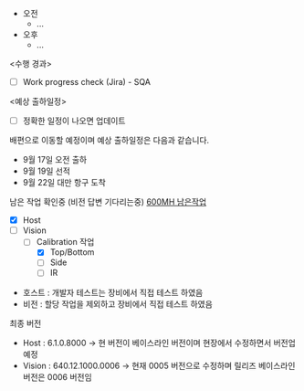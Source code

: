 - 오전
	- ...
- 오후
	- ...

<수행 경과>
- [ ] Work progress check (Jira) - SQA


<예상 출하일정>
- [ ] 정확한 일정이 나오면 업데이트

배편으로 이동할 예정이며 예상 출하일정은 다음과 같습니다.
- 9월 17일 오전 출하
- 9월 19일 선적
- 9월 22일 대만 항구 도착

남은 작업 확인중 (비전 답변 기다리는중)
[600MH 남은작업](https://do-intekplus.atlassian.net/issues/?jql=%28%28project+in+%28IPIS600MH%29+and+type+in+%28Task%2C+%22%ED%95%98%EC%9C%84+%EC%9E%91%EC%97%85%22%2C+Sub-task%2C+bug%29%29+or+%28project+%3D+tsmc640hx+and+parent+%3D+tsmc640hx-44+and+summary+%21%7E+%22%5C%5C%5C%5C3D%5C%5C%5C%5C%22+and+summary+%21%7E+%22%5C%5C%5C%5Ccomponent%5C%5C%5C%5C%22+or+issuekey+%3D+TSMC640HX-54%29%29+and+statusCategory+not+in+%28done%29+ORDER+BY+issuetype&atlOrigin=eyJpIjoiZDJhYjRjYzJhNzgyNDc3MjhiNjVmZjUzOGIwMTc1OWIiLCJwIjoiaiJ9 "https://do-intekplus.atlassian.net/issues/?jql=%28%28project+in+%28ipis600mh%29+and+type+in+%28task%2c+%22%ed%95%98%ec%9c%84+%ec%9e%91%ec%97%85%22%2c+sub-task%2c+bug%29%29+or+%28project+%3d+tsmc640hx+and+parent+%3d+tsmc640hx-44+and+summary+%21%7e+%22%5c%5c%5c%5c3d%5c%5c%5c%5c%22+and+summary+%21%7e+%22%5c%5c%5c%5ccomponent%5c%5c%5c%5c%22+or+issuekey+%3d+tsmc640hx-54%29%29+and+statuscategory+not+in+%28done%29+order+by+issuetype&atlorigin=eyjpijoizdjhyjrjyzjhnzgyndc3mjhinjvmzjuzogiwmtc1owiilcjwijoiaij9")
- [x] Host
- [ ] Vision
	- [ ] Calibration 작업
		- [x] Top/Bottom
		- [ ] Side
		- [ ] IR
- 호스트 : 개발자 테스트는 장비에서 직접 테스트 하였음
- 비전 : 할당 작업을 제외하고 장비에서 직접 테스트 하였음

최종 버전
- Host : 6.1.0.8000 -> 현 버전이 베이스라인 버전이며 현장에서 수정하면서 버전업 예정
- Vision : 640.12.1000.0006 -> 현재 0005 버전으로 수정하며 릴리즈 베이스라인 버전은 0006 버전임